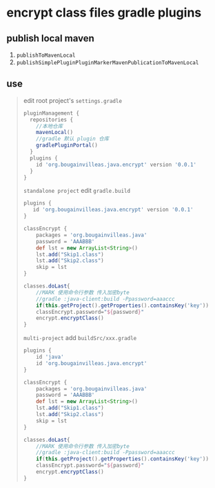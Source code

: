 # encrypt class files gradle plugins

## publish local maven

1. `publishToMavenLocal`
2. `publishSimplePluginPluginMarkerMavenPublicationToMavenLocal`


## use

> edit root project's `settings.gradle`
> ```groovy
> pluginManagement {
>   repositories {
>     //本地仓库
>     mavenLocal()
>     //gradle 默认 plugin 仓库
>     gradlePluginPortal()
>   }
>   plugins {
>     id 'org.bougainvilleas.java.encrypt' version '0.0.1'
>   }
> }
>```
> 
> `standalone project` edit `gradle.build`
> ```groovy
> plugins {
>    id 'org.bougainvilleas.java.encrypt' version '0.0.1'
> }
> 
> classEncrypt {
>     packages = 'org.bougainvilleas.java'
>     password = 'AAABBB'
>     def lst = new ArrayList<String>()
>     lst.add("Skip1.class")
>     lst.add("Skip2.class")
>     skip = lst
> }
> 
> classes.doLast{
>     //MARK 使用命令行参数 传入加密byte
>     //gradle :java-client:build -Ppassword=aaaccc
>     if(this.getProject().getProperties().containsKey('key'))
>     classEncrypt.password="${password}"
>     encrypt.encryptClass()
> }
> ```
> 
> `multi-project` add `buildSrc/xxx.gradle`
> ```groovy
> plugins {
>     id 'java'
>     id 'org.bougainvilleas.java.encrypt'
> }
> 
> classEncrypt {
>     packages = 'org.bougainvilleas.java'
>     password = 'AAABBB'
>     def lst = new ArrayList<String>()
>     lst.add("Skip1.class")
>     lst.add("Skip2.class")
>     skip = lst
> }
> 
> classes.doLast{
>     //MARK 使用命令行参数 传入加密byte
>     //gradle :java-client:build -Ppassword=aaaccc
>     if(this.getProject().getProperties().containsKey('key'))
>     classEncrypt.password="${password}"
>     encrypt.encryptClass()
> }
> ```
